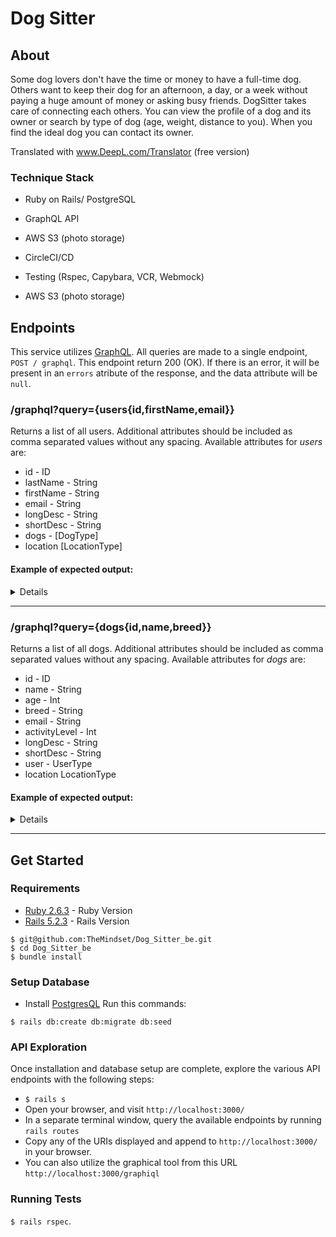 # Dog Sitter

## About

Some dog lovers don't have the time or money to have a full-time dog. Others want to keep their dog for an afternoon, a day, or a week without paying a huge amount of money or asking busy friends. DogSitter takes care of connecting each others. You can view the profile of a dog and its owner or search by type of dog (age, weight, distance to you). When you find the ideal dog you can contact its owner.

Translated with www.DeepL.com/Translator (free version)

### Technique Stack

* Ruby on Rails/ PostgreSQL

* GraphQL API

* AWS S3 (photo storage)

* CircleCI/CD

* Testing (Rspec, Capybara, VCR, Webmock)

* AWS S3 (photo storage)

## Endpoints

This service utilizes [GraphQL](https://graphql.org/). All queries are made to a single endpoint, `POST / graphql`. This endpoint return 200 (OK). If there is an error, it will be present in an `errors` atribute of the response, and the data attribute will be `null`.

### /graphql?query={users{id,firstName,email}}

Returns a list of all users. Additional attributes should be included as comma separated values without any spacing.
Available attributes for _users_ are:

* id - ID
* lastName - String
* firstName - String
* email - String
* longDesc - String
* shortDesc - String
* dogs - [DogType]
* location [LocationType]

#### Example of expected output:

<details>

```json
{
    "data": {
        "users": [
            {
                "id": "1",
                "firstName": "Sharen",
                "email": "taylor@jacobi.biz"
            },
            {
                "id": "2",
                "firstName": "Troy",
                "email": "ozell_schmidt@wunschtoy.info"
            },
            {
                "id": "3",
                "firstName": "Vito",
                "email": "deneen@dibbert.biz"
            },
            {
                "id": "4",
                "firstName": "Jermaine",
                "email": "kacey@kunde.name"
            }
        ]
    }
}

```
</details>

---

### /graphql?query={dogs{id,name,breed}}

Returns a list of all dogs. Additional attributes should be included as comma separated values without any spacing.
Available attributes for _dogs_ are:

* id - ID
* name - String
* age - Int
* breed - String
* email - String
* activityLevel - Int
* longDesc - String
* shortDesc - String
* user - UserType
* location LocationType


#### Example of expected output:

<details>

```json
{
    "data": {
        "dogs": [
            {
                "id": "1",
                "name": "Seurat",
                "breed": "Newfoundland"
            },
            {
                "id": "2",
                "name": "Diego Rivera",
                "breed": "Bull Mastiff"
            },
            {
                "id": "3",
                "name": "Ansel Adams",
                "breed": "Fox Terrier"
            }
        ]
    }
}

```
</details>

---

## Get Started

### Requirements

* [Ruby 2.6.3](https://www.ruby-lang.org/en/downloads/) - Ruby Version
* [Rails 5.2.3](https://rubyonrails.org/) - Rails Version

```shell
$ git@github.com:TheMindset/Dog_Sitter_be.git
$ cd Dog_Sitter_be
$ bundle install
```

### Setup Database

* Install [PostgresQL](https://www.postgresql.org/download/)
Run this commands:

```shell
$ rails db:create db:migrate db:seed
```

### API Exploration

Once installation and database setup are complete, explore the various API endpoints with the following steps:
* `$ rails s`
* Open your browser, and visit `http://localhost:3000/`
* In a separate terminal window, query the available endpoints by running `rails routes`
* Copy any of the URIs displayed and append to `http://localhost:3000/` in your browser.
* You can also utilize the graphical tool from this URL `http://localhost:3000/graphiql`

### Running Tests

`$ rails rspec`.

